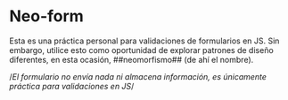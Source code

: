 # Neo-form
Esta es una práctica personal para validaciones de formularios en JS.
Sin embargo, utilice esto como oportunidad de explorar patrones de diseño diferentes, en esta ocasión, ##neomorfismo## (de ahí el nombre).

/*El formulario no envía nada ni almacena información, es únicamente práctica para validaciones en JS*/
